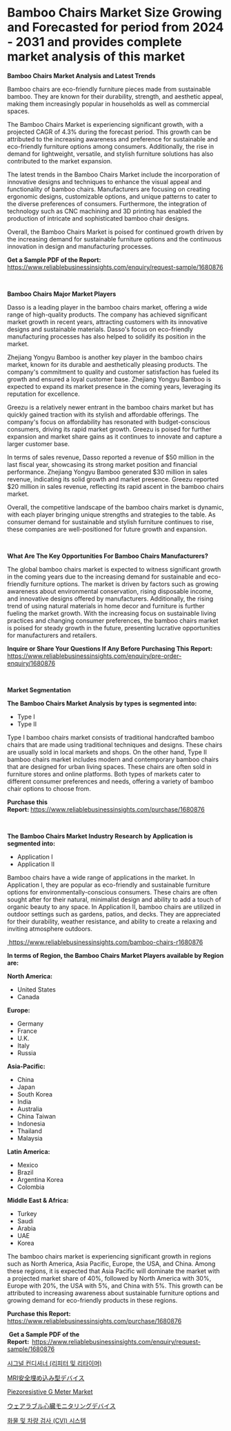 <p><h1>Bamboo Chairs Market Size Growing and Forecasted for period from 2024 - 2031 and provides complete market analysis of this market</h1></p><p><strong>Bamboo Chairs Market Analysis and Latest Trends</strong></p>
<p><p>Bamboo chairs are eco-friendly furniture pieces made from sustainable bamboo. They are known for their durability, strength, and aesthetic appeal, making them increasingly popular in households as well as commercial spaces.</p><p>The Bamboo Chairs Market is experiencing significant growth, with a projected CAGR of 4.3% during the forecast period. This growth can be attributed to the increasing awareness and preference for sustainable and eco-friendly furniture options among consumers. Additionally, the rise in demand for lightweight, versatile, and stylish furniture solutions has also contributed to the market expansion.</p><p>The latest trends in the Bamboo Chairs Market include the incorporation of innovative designs and techniques to enhance the visual appeal and functionality of bamboo chairs. Manufacturers are focusing on creating ergonomic designs, customizable options, and unique patterns to cater to the diverse preferences of consumers. Furthermore, the integration of technology such as CNC machining and 3D printing has enabled the production of intricate and sophisticated bamboo chair designs.</p><p>Overall, the Bamboo Chairs Market is poised for continued growth driven by the increasing demand for sustainable furniture options and the continuous innovation in design and manufacturing processes.</p></p>
<p><strong>Get a Sample PDF of the Report:&nbsp;</strong> <a href="https://www.reliablebusinessinsights.com/enquiry/request-sample/1680876">https://www.reliablebusinessinsights.com/enquiry/request-sample/1680876</a></p>
<p>&nbsp;</p>
<p><strong>Bamboo Chairs Major Market Players</strong></p>
<p><p>Dasso is a leading player in the bamboo chairs market, offering a wide range of high-quality products. The company has achieved significant market growth in recent years, attracting customers with its innovative designs and sustainable materials. Dasso's focus on eco-friendly manufacturing processes has also helped to solidify its position in the market.</p><p>Zhejiang Yongyu Bamboo is another key player in the bamboo chairs market, known for its durable and aesthetically pleasing products. The company's commitment to quality and customer satisfaction has fueled its growth and ensured a loyal customer base. Zhejiang Yongyu Bamboo is expected to expand its market presence in the coming years, leveraging its reputation for excellence.</p><p>Greezu is a relatively newer entrant in the bamboo chairs market but has quickly gained traction with its stylish and affordable offerings. The company's focus on affordability has resonated with budget-conscious consumers, driving its rapid market growth. Greezu is poised for further expansion and market share gains as it continues to innovate and capture a larger customer base.</p><p>In terms of sales revenue, Dasso reported a revenue of $50 million in the last fiscal year, showcasing its strong market position and financial performance. Zhejiang Yongyu Bamboo generated $30 million in sales revenue, indicating its solid growth and market presence. Greezu reported $20 million in sales revenue, reflecting its rapid ascent in the bamboo chairs market. </p><p>Overall, the competitive landscape of the bamboo chairs market is dynamic, with each player bringing unique strengths and strategies to the table. As consumer demand for sustainable and stylish furniture continues to rise, these companies are well-positioned for future growth and expansion.</p></p>
<p>&nbsp;</p>
<p><strong>What Are The Key Opportunities For Bamboo Chairs Manufacturers?</strong></p>
<p><p>The global bamboo chairs market is expected to witness significant growth in the coming years due to the increasing demand for sustainable and eco-friendly furniture options. The market is driven by factors such as growing awareness about environmental conservation, rising disposable income, and innovative designs offered by manufacturers. Additionally, the rising trend of using natural materials in home decor and furniture is further fueling the market growth. With the increasing focus on sustainable living practices and changing consumer preferences, the bamboo chairs market is poised for steady growth in the future, presenting lucrative opportunities for manufacturers and retailers.</p></p>
<p><strong>Inquire or Share Your Questions If Any Before Purchasing This Report:</strong> <a href="https://www.reliablebusinessinsights.com/enquiry/pre-order-enquiry/1680876">https://www.reliablebusinessinsights.com/enquiry/pre-order-enquiry/1680876</a></p>
<p>&nbsp;</p>
<p><strong>Market Segmentation</strong></p>
<p><strong>The Bamboo Chairs Market Analysis by types is segmented into:</strong></p>
<p><ul><li>Type I</li><li>Type II</li></ul></p>
<p><p>Type I bamboo chairs market consists of traditional handcrafted bamboo chairs that are made using traditional techniques and designs. These chairs are usually sold in local markets and shops. On the other hand, Type II bamboo chairs market includes modern and contemporary bamboo chairs that are designed for urban living spaces. These chairs are often sold in furniture stores and online platforms. Both types of markets cater to different consumer preferences and needs, offering a variety of bamboo chair options to choose from.</p></p>
<p><strong>Purchase this Report:&nbsp;</strong><a href="https://www.reliablebusinessinsights.com/purchase/1680876">https://www.reliablebusinessinsights.com/purchase/1680876</a></p>
<p>&nbsp;</p>
<p><strong>The Bamboo Chairs Market Industry Research by Application is segmented into:</strong></p>
<p><ul><li>Application I</li><li>Application II</li></ul></p>
<p><p>Bamboo chairs have a wide range of applications in the market. In Application I, they are popular as eco-friendly and sustainable furniture options for environmentally-conscious consumers. These chairs are often sought after for their natural, minimalist design and ability to add a touch of organic beauty to any space. In Application II, bamboo chairs are utilized in outdoor settings such as gardens, patios, and decks. They are appreciated for their durability, weather resistance, and ability to create a relaxing and inviting atmosphere outdoors.</p></p>
<p><a href="https://www.reliablebusinessinsights.com/bamboo-chairs-r1680876">&nbsp;https://www.reliablebusinessinsights.com/bamboo-chairs-r1680876</a></p>
<p><strong>In terms of Region, the Bamboo Chairs Market Players available by Region are:</strong></p>
<p>
    <p> <strong> North America: </strong>
        <ul>
            <li>United States</li>
            <li>Canada</li>
        </ul>
        </p> 
    <p> <strong> Europe: </strong>
        <ul>
            <li>Germany</li>
            <li>France</li>
            <li>U.K.</li>
            <li>Italy</li>
            <li>Russia</li>
        </ul>
        </p> 
    <p> <strong> Asia-Pacific: </strong>
        <ul>
            <li>China</li>
            <li>Japan</li>
            <li>South Korea</li>
            <li>India</li>
            <li>Australia</li>
            <li>China Taiwan</li>
            <li>Indonesia</li>
            <li>Thailand</li>
            <li>Malaysia</li>
        </ul>
        </p> 
    <p> <strong> Latin America: </strong>
        <ul>
            <li>Mexico</li>
            <li>Brazil</li>
            <li>Argentina Korea</li>
            <li>Colombia</li>
        </ul>
        </p> 
    <p> <strong> Middle East & Africa: </strong>
        <ul>
            <li>Turkey</li>
            <li>Saudi</li>
            <li>Arabia</li>
            <li>UAE</li>
            <li>Korea</li>
        </ul>
    </p>
    </p>
<p><p>The bamboo chairs market is experiencing significant growth in regions such as North America, Asia Pacific, Europe, the USA, and China. Among these regions, it is expected that Asia Pacific will dominate the market with a projected market share of 40%, followed by North America with 30%, Europe with 20%, the USA with 5%, and China with 5%. This growth can be attributed to increasing awareness about sustainable furniture options and growing demand for eco-friendly products in these regions.</p></p>
<p><strong>Purchase this Report: </strong><a href="https://www.reliablebusinessinsights.com/purchase/1680876">https://www.reliablebusinessinsights.com/purchase/1680876</a></p>
<p>&nbsp;<strong>Get a Sample PDF of the Report:&nbsp;&nbsp;</strong><a href="https://www.reliablebusinessinsights.com/enquiry/request-sample/1680876">https://www.reliablebusinessinsights.com/enquiry/request-sample/1680876</a></p>
<p><strong></strong></p>
<p><p><a href="https://github.com/TobyKub4685/Market-Research-Report-List-2/blob/main/474802594230.md">시그널 컨디셔너 (리피터 및 리타이머)</a></p><p><a href="https://github.com/VellaJacobi2023/Market-Research-Report-List-1/blob/main/7328698108487.md">MRI安全埋め込み型デバイス</a></p><p><a href="https://issuu.com/reportprime-2/docs/piezoresistive-g-meter-market-size-2030.pptx">Piezoresistive G Meter Market</a></p><p><a href="https://github.com/oqxogxyvqe90775/Market-Research-Report-List-2/blob/main/5141003108486.md">ウェアラブル心臓モニタリングデバイス</a></p><p><a href="https://github.com/mpodehpw07370073/Market-Research-Report-List-2/blob/main/872357794229.md">화물 및 차량 검사 (CVI) 시스템</a></p></p>